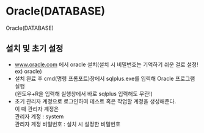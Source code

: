 # Oracle(DATABASE)
Oracle(DATABASE)

## 설치 및 초기 설정
- www.oracle.com 에서 oracle 설치(설치 시 비밀번호는 기억하기 쉬운 걸로 설정! ex) oracle)
- 설치 완료 후 cmd(명령 프롬포트)창에서 sqlplus.exe를 입력해 Oracle 프로그램 실행<br>
(윈도우+R을 입력해 실행창에서 바로 sqlplus 입력해도 무관!)
- 초기 관리자 계정으로 로그인하여 테스트 혹은 작업할 계정을 생성해준다.<br>
이 때 관리자 계정은<br>
관리자 계정 : system <br>
관리자 계정 비밀번호 : 설치 시 설정한 비밀번호

